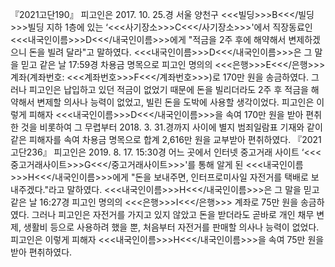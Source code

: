 『2021고단190』
피고인은 2017. 10. 25.경 서울 양천구 <<<빌딩>>>B<<</빌딩>>>빌딩 지하 1층에 있는 ‘<<<사기장소>>>C<<</사기장소>>>'에서 직장동료인 <<<내국인이름>>>D<<</내국인이름>>>에게 "적금을 2주 후에 해약해서 변제하겠으니 돈을 빌려 달라"고 말하였다.
<<<내국인이름>>>D<<</내국인이름>>>은 그 말을 믿고 같은 날 17:59경 차용금 명목으로 피고인 명의의 <<<은행>>>E<<</은행>>> 계좌(계좌번호: <<<계좌번호>>>F<<</계좌번호>>>)로 170만 원을 송금하였다.
그러나 피고인은 납입하고 있던 적금이 없었기 때문에 돈을 빌리더라도 2주 후 적금을 해약해서 변제할 의사나 능력이 없었고, 빌린 돈을 도박에 사용할 생각이었다.
피고인은 이렇게 피해자 <<<내국인이름>>>D<<</내국인이름>>>을 속여 170만 원을 받아 편취한 것을 비롯하여 그 무렵부터 2018. 3. 31.경까지 사이에 별지 범죄일람표 기재와 같이 같은 피해자를 속여 차용금 명목으로 합계 2,616만 원을 교부받아 편취하였다.
『2021고단236』
피고인은 2019. 8. 17. 15:30경 어느 곳에서 인터넷 중고거래 사이트 ‘<<<중고거래사이트>>>G<<</중고거래사이트>>>'를 통해 알게 된 <<<내국인이름>>>H<<</내국인이름>>>에게 "돈을 보내주면, 인터프로미사일 자전거를 택배로 보내주겠다."라고 말하였다.
<<<내국인이름>>>H<<</내국인이름>>>은 그 말을 믿고 같은 날 16:27경 피고인 명의의 <<<은행>>>I<<</은행>>> 계좌로 75만 원을 송금하였다.
그러나 피고인은 자전거를 가지고 있지 않았고 돈을 받더라도 곧바로 개인 채무 변제, 생활비 등으로 사용하려 했을 뿐, 처음부터 자전거를 판매할 의사나 능력이 없었다.
피고인은 이렇게 피해자 <<<내국인이름>>>H<<</내국인이름>>>을 속여 75만 원을 받아 편취하였다.